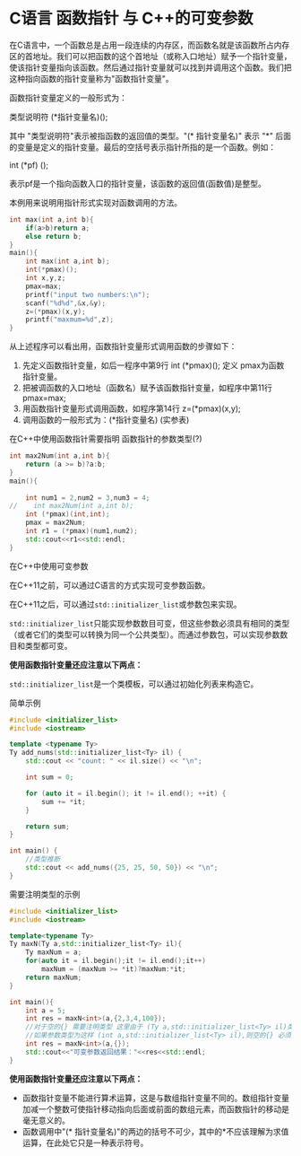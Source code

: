 # C语言 函数指针 与 C++的可变参数

在C语言中，一个函数总是占用一段连续的内存区，而函数名就是该函数所占内存区的首地址。我们可以把函数的这个首地址（或称入口地址）赋予一个指针变量，使该指针变量指向该函数。然后通过指针变量就可以找到并调用这个函数。我们把这种指向函数的指针变量称为"函数指针变量"。

函数指针变量定义的一般形式为：

类型说明符 (*指针变量名)();

其中 "类型说明符"表示被指函数的返回值的类型。"(* 指针变量名)" 表示 "*" 后面的变量是定义的指针变量。最后的空括号表示指针所指的是一个函数。例如：

  int (*pf) ();

表示pf是一个指向函数入口的指针变量，该函数的返回值(函数值)是整型。

本例用来说明用指针形式实现对函数调用的方法。

```C
int max(int a,int b){
    if(a>b)return a;
    else return b;
}
main(){
    int max(int a,int b);
    int(*pmax)();
    int x,y,z;
    pmax=max;
    printf("input two numbers:\n");
    scanf("%d%d",&x,&y);
    z=(*pmax)(x,y);
    printf("maxmum=%d",z);
}
```

从上述程序可以看出用，函数指针变量形式调用函数的步骤如下：

1. 先定义函数指针变量，如后一程序中第9行 int (*pmax)(); 定义 pmax为函数指针变量。
2. 把被调函数的入口地址（函数名）赋予该函数指针变量，如程序中第11行 pmax=max;
3. 用函数指针变量形式调用函数，如程序第14行 z=(*pmax)(x,y);
4. 调用函数的一般形式为：(*指针变量名) (实参表)



在C++中使用函数指针需要指明 函数指针的参数类型(?)

```C++
int max2Num(int a,int b){
    return (a >= b)?a:b;
}
main(){
   
    int num1 = 2,num2 = 3,num3 = 4;
//    int max2Num(int a,int b);
    int (*pmax)(int,int);
    pmax = max2Num;
    int r1 = (*pmax)(num1,num2);
    std::cout<<r1<<std::endl;
}
```



在C++中使用可变参数

在C++11之前，可以通过C语言的方式实现可变参数函数。

在C++11之后，可以通过`std::initializer_list`或参数包来实现。

`std::initializer_list`只能实现参数数目可变，但这些参数必须具有相同的类型（或者它们的类型可以转换为同一个公共类型）。而通过参数包，可以实现参数数目和类型都可变。

**使用函数指针变量还应注意以下两点：**

`std::initializer_list`是一个类模板，可以通过初始化列表来构造它。

简单示例

```C++
#include <initializer_list>
#include <iostream>

template <typename Ty>
Ty add_nums(std::initializer_list<Ty> il) {
    std::cout << "count: " << il.size() << "\n";

    int sum = 0;

    for (auto it = il.begin(); it != il.end(); ++it) {
        sum += *it;
    }

    return sum;
}

int main() {
    //类型推断
    std::cout << add_nums({25, 25, 50, 50}) << "\n";
}
```

需要注明类型的示例

```c++
#include <initializer_list>
#include <iostream>

template<typename Ty>
Ty maxN(Ty a,std::initializer_list<Ty> il){
    Ty maxNum = a;
    for(auto it = il.begin();it != il.end();it++)
        maxNum = (maxNum >= *it)?maxNum:*it;
    return maxNum;
}

int main(){
    int a = 5;
    int res = maxN<int>(a,{2,3,4,100});
    //对于空的{} 需要注明类型 这里由于 (Ty a,std::initializer_list<Ty> il)类型一致可以省略
    //如果参数类型为这样 (int a,std::initializer_list<Ty> il),则空的{} 必须要注明类型否则编译不通过
    int res = maxN<int>(a,{});
    std::cout<<"可变参数返回结果："<<res<<std::endl;
}
```



**使用函数指针变量还应注意以下两点：**

- 函数指针变量不能进行算术运算，这是与数组指针变量不同的。数组指针变量加减一个整数可使指针移动指向后面或前面的数组元素，而函数指针的移动是毫无意义的。
- 函数调用中"(* 指针变量名)"的两边的括号不可少，其中的*不应该理解为求值运算，在此处它只是一种表示符号。